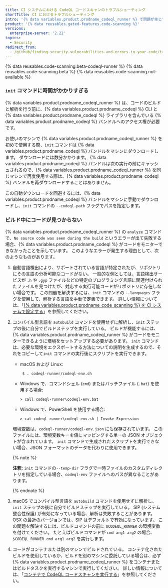 ```yaml
---
title: CI システムにおける CodeQL コードスキャンのトラブルシューティング
shortTitle: CI におけるトラブルシューティング
intro: '{% data variables.product.prodname_codeql_runner %} で問題が生じている場合、ここに掲載されているヒントを使ってトラブルを解決できます。'
product: '{% data reusables.gated-features.code-scanning %}'
versions:
  enterprise-server: '2.22'
topics:
  - Security
redirect_from:
  - /github/finding-security-vulnerabilities-and-errors-in-your-code/troubleshooting-codeql-code-scanning-in-your-ci-system
---
```


<!--See /content/code-security/secure-coding for the latest version of this article -->

{% data reusables.code-scanning.beta-codeql-runner %}
{% data reusables.code-scanning.beta %}
{% data reusables.code-scanning.not-available %}

### `init` コマンドに時間がかかりすぎる

{% data variables.product.prodname_codeql_runner %} は、コードのビルドと解析を行う前に、{% data variables.product.prodname_codeql %} CLI と {% data variables.product.prodname_codeql %} ライブラリを含んでいる {% data variables.product.prodname_codeql %} バンドルへのアクセス権が必要です。

お使いのマシンで {% data variables.product.prodname_codeql_runner %} を初めて使用する際、`init` コマンドは {% data variables.product.prodname_codeql %} バンドルをマシンにダウンロードします。 ダウンロードには数分かかります。
{% data variables.product.prodname_codeql %} バンドルは次の実行の前にキャッシュされるので、{% data variables.product.prodname_codeql_runner %} を同じマシンで再度使用する際は、{% data variables.product.prodname_codeql %} バンドルを再ダウンロードすることはありません。

この自動ダウンロードを回避するには、{% data variables.product.prodname_codeql %} バンドルをマシンに手動でダウンロードし、`init` コマンドの `--codeql-path` フラグでパスを指定します。

### ビルド中にコードが見つからない

{% data variables.product.prodname_codeql_runner %} の `analyze` コマンドで、`No source code was seen during the build` というエラーが出て失敗する場合、{% data variables.product.prodname_codeql %} がコードをモニターできなかったことを示しています。 このようなエラーが発生する理由として、次のようなものがあります。

1. 自動言語検出により、サポートされている言語が特定されたが、リポジトリにその言語の分析可能なコードがない。 一般的な例としては、言語検出サービスが `.h` や `.gyp` ファイルなどの特定のプログラミング言語に関連付けられたファイルを見つけたが、対応する実行可能コードがリポジトリに存在しない場合です。 この問題を解決するには、`init` コマンドの `--languages` フラグを使用して、解析する言語を手動で定義できます。 詳しい情報については、「[{% data variables.product.prodname_code_scanning %} を CI システムで設定する](/github/finding-security-vulnerabilities-and-errors-in-your-code/configuring-codeql-code-scanning-in-your-ci-system)」を参照してください。

1. コンパイル型言語を `autobuild` コマンドを使用せずに解析し、`init` ステップの後に自分でビルドステップを実行している。 ビルドが機能するには、{% data variables.product.prodname_codeql_runner %} がコードをモニターできるように環境をセットアップする必要があります。 `init` コマンドは、必要な環境をエクスポートする方法についての説明を生成するので、それをコピーして`init` コマンドの実行後にスクリプトを実行できます。
   - macOS および Linux:
     ```shell
      $ . codeql-runner/codeql-env.sh
     ```
   - Windows で、コマンドシェル (`cmd`) またはバッチファイル (`.bat`) を使用する場合:
     ```shell
     > call codeql-runner\codeql-env.bat
     ```
   - Windows で、PowerShell を使用する場合:
     ```shell
     > cat codeql-runner\codeql-env.sh | Invoke-Expression
     ```

   環境変数は、`codeql-runner/codeql-env.json` にも保存されています。 このファイルには、環境変数キーを値にマッピングする単一の JSON オブジェクトが含まれています。 `init` コマンドで生成されたスクリプトを実行できない場合、JSON フォーマットのデータを代わりに使用できます。

   {% note %}

   **注釈:** `init` コマンドの`--temp-dir` フラグで一時ファイルのカスタムディレクトリを指定している場合、`codeql-env` ファイルへのパスが異なることがあります。

   {% endnote %}

1. macOS でコンパイル型言語を `autobuild` コマンドを使用せずに解析し、`init` ステップの後に自分でビルドステップを実行している。 SIP (システム整合性保護) が有効になっている場合、解析は失敗することがあります。OSX の最近のバージョンでは、SIP はデフォルトで有効になっています。 この問題を解決するには、ビルドコマンドの前に `$CODEQL_RUNNER` の環境変数を付けてください。 たとえばビルドコマンドが `cmd arg1 arg2` の場合、`$CODEQL_RUNNER cmd arg1 arg2` を実行します。

1. コードがコンテナまたは別のマシンでビルドされている。 コンテナ化されたビルドを使用しているか、ビルドを別のマシンに委託している場合は、必ず {% data variables.product.prodname_codeql_runner %} をコンテナまたはビルドタスクを実行するマシンで実行してください。 詳しい情報については、「[コンテナで CodeQL コードスキャンを実行する](/github/finding-security-vulnerabilities-and-errors-in-your-code/running-codeql-code-scanning-in-a-container)」を参照してください。
